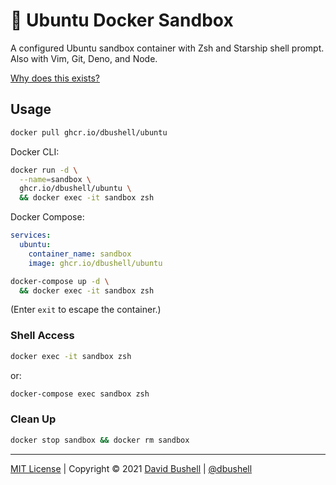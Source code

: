 # 🐳 Ubuntu Docker Sandbox

A configured Ubuntu sandbox container with Zsh and Starship shell prompt. Also with Vim, Git, Deno, and Node.

[Why does this exists?](https://dbushell.com/2021/02/22/macos-big-reinstall-docker-traefik-localhost/)

## Usage

```sh
docker pull ghcr.io/dbushell/ubuntu
```

Docker CLI:

```sh
docker run -d \
  --name=sandbox \
  ghcr.io/dbushell/ubuntu \
  && docker exec -it sandbox zsh
```

Docker Compose:

```yml
services:
  ubuntu:
    container_name: sandbox
    image: ghcr.io/dbushell/ubuntu
```

```sh
docker-compose up -d \
  && docker exec -it sandbox zsh
```

(Enter `exit` to escape the container.)

### Shell Access

```sh
docker exec -it sandbox zsh
```

or:

```sh
docker-compose exec sandbox zsh
```

### Clean Up

```sh
docker stop sandbox && docker rm sandbox
```

* * *

[MIT License](/LICENSE) | Copyright © 2021 [David Bushell](https://dbushell.com) | [@dbushell](https://twitter.com/dbushell)
